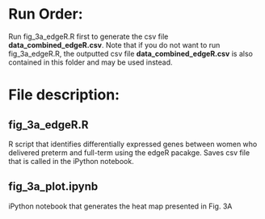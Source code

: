# Run Order:
Run fig_3a_edgeR.R first to generate the csv file **data_combined_edgeR.csv**.
Note that if you do not want to run fig_3a_edgeR.R, the outputted csv file **data_combined_edgeR.csv** is also contained in this folder and may be used instead.

# File description:
## fig_3a_edgeR.R
R script that identifies differentially expressed genes between women who delivered preterm and full-term using the edgeR pacakge. Saves csv file that is called in the iPython notebook.
## fig_3a_plot.ipynb
iPython notebook that generates the heat map presented in Fig. 3A
